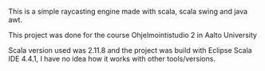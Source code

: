 This is a simple raycasting engine made with scala, scala swing and java awt.

This project was done for the course Ohjelmointistudio 2 in Aalto University

Scala version used was 2.11.8 and the project was build with Eclipse Scala IDE 4.4.1, I have no idea how it works with other tools/versions.
